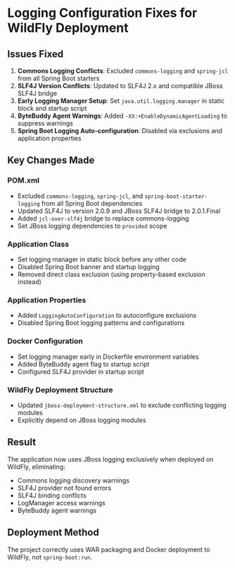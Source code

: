 # Logging Configuration Fixes for WildFly Deployment

## Issues Fixed

1. **Commons Logging Conflicts**: Excluded `commons-logging` and `spring-jcl` from all Spring Boot starters
2. **SLF4J Version Conflicts**: Updated to SLF4J 2.x and compatible JBoss SLF4J bridge
3. **Early Logging Manager Setup**: Set `java.util.logging.manager` in static block and startup script
4. **ByteBuddy Agent Warnings**: Added `-XX:+EnableDynamicAgentLoading` to suppress warnings
5. **Spring Boot Logging Auto-configuration**: Disabled via exclusions and application properties

## Key Changes Made

### POM.xml
- Excluded `commons-logging`, `spring-jcl`, and `spring-boot-starter-logging` from all Spring Boot dependencies
- Updated SLF4J to version 2.0.9 and JBoss SLF4J bridge to 2.0.1.Final
- Added `jcl-over-slf4j` bridge to replace commons-logging
- Set JBoss logging dependencies to `provided` scope

### Application Class
- Set logging manager in static block before any other code
- Disabled Spring Boot banner and startup logging
- Removed direct class exclusion (using property-based exclusion instead)

### Application Properties
- Added `LoggingAutoConfiguration` to autoconfigure exclusions
- Disabled Spring Boot logging patterns and configurations

### Docker Configuration
- Set logging manager early in Dockerfile environment variables
- Added ByteBuddy agent flag to startup script
- Configured SLF4J provider in startup script

### WildFly Deployment Structure
- Updated `jboss-deployment-structure.xml` to exclude conflicting logging modules
- Explicitly depend on JBoss logging modules

## Result
The application now uses JBoss logging exclusively when deployed on WildFly, eliminating:
- Commons logging discovery warnings
- SLF4J provider not found errors
- SLF4J binding conflicts
- LogManager access warnings
- ByteBuddy agent warnings

## Deployment Method
The project correctly uses WAR packaging and Docker deployment to WildFly, not `spring-boot:run`.
